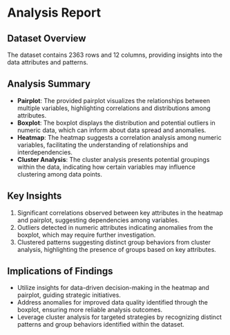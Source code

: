 # Analysis Report

## Dataset Overview
The dataset contains 2363 rows and 12 columns, providing insights into the data attributes and patterns.

## Analysis Summary
- **Pairplot**: The provided pairplot visualizes the relationships between multiple variables, highlighting correlations and distributions among attributes.
- **Boxplot**: The boxplot displays the distribution and potential outliers in numeric data, which can inform about data spread and anomalies.
- **Heatmap**: The heatmap suggests a correlation analysis among numeric variables, facilitating the understanding of relationships and interdependencies.
- **Cluster Analysis**: The cluster analysis presents potential groupings within the data, indicating how certain variables may influence clustering among data points.

## Key Insights
1. Significant correlations observed between key attributes in the heatmap and pairplot, suggesting dependencies among variables.
2. Outliers detected in numeric attributes indicating anomalies from the boxplot, which may require further investigation.
3. Clustered patterns suggesting distinct group behaviors from cluster analysis, highlighting the presence of groups based on key attributes.

## Implications of Findings
- Utilize insights for data-driven decision-making in the heatmap and pairplot, guiding strategic initiatives.
- Address anomalies for improved data quality identified through the boxplot, ensuring more reliable analysis outcomes.
- Leverage cluster analysis for targeted strategies by recognizing distinct patterns and group behaviors identified within the dataset.
